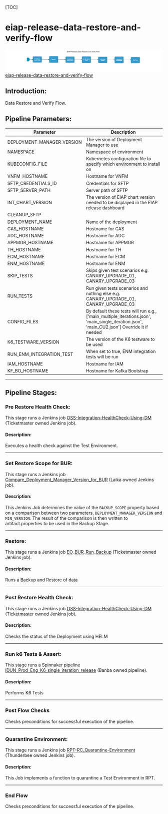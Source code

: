 [TOC]

# eiap-release-data-restore-and-verify-flow

![eiap_release_data_restore_and_verify_flow](../diagrams/eiap_release_data_restore_and_verify_flow.png)
[eiap-release-data-restore-and-verify-flow](https://spinnaker.rnd.gic.ericsson.se/#/applications/eiap-release-e2e-cicd/executions/configure/419149fd-78da-4089-bbee-e22cc094e2f2)
## Introduction:
Data Restore and Verify Flow.

## Pipeline Parameters:
| Parameter | Description |
|-----|-----|
| DEPLOYMENT_MANAGER_VERSION | The version of Deployment Manager to use |
| NAMESPACE | Namespace of environment |
| KUBECONFIG_FILE | Kubernetes configuration file to specify which environment to install on |
| VNFM_HOSTNAME | Hostname for VNFM |
| SFTP_CREDENTIALS_ID | Credentials for SFTP |
| SFTP_SERVER_PATH | Server path of SFTP |
| INT_CHART_VERSION | The version of EIAP chart version needed to be displayed in the EIAP release dashboard |
| CLEANUP_SFTP |  |
| DEPLOYMENT_NAME | Name of the deployment |
| GAS_HOSTNAME | Hostname for GAS |
| ADC_HOSTNAME | Hostname for ADC |
| APPMGR_HOSTNAME | Hostname for APPMGR |
| TH_HOSTNAME | Hostname for TH |
| ECM_HOSTNAME | Hostname for ECM |
| ENM_HOSTNAME | Hostname for ENM |
| SKIP_TESTS | Skips given test scenarios e.g. CANARY_UPGRADE_01, CANARY_UPGRADE_03 |
| RUN_TESTS | Run given tests scenarios and nothing else e.g. CANARY_UPGRADE_01, CANARY_UPGRADE_03 |
| CONFIG_FILES | By default these tests will run e.g., ['main_multiple_iterations.json', 'main_single_iteration.json', 'main_CU2.json'] Override it if needed |
| K6_TESTWARE_VERSION | The version of the K6 testware to be used |
| RUN_ENM_INTEGRATION_TEST | When set to true, ENM integration tests will be run |
| IAM_HOSTNAME | Hostname for IAM |
| KF_BO_HOSTNAME | Hostname for Kafka Bootstrap |
 * * *

## Pipeline Stages:

### Pre Restore Health Check:
This stage runs a Jenkins job [OSS-Integration-HealthCheck-Using-DM](https://fem5s11-eiffel052.eiffel.gic.ericsson.se:8443/jenkins/job/OSS-Integration-HealthCheck-Using-DM) (Ticketmaster owned Jenkins job).

#### Description:
Executes a health check against the Test Environment.

 * * *
### Set Restore Scope for BUR:
This stage runs a Jenkins job [Compare_Deployment_Manager_Version_for_BUR](https://fem5s11-eiffel052.eiffel.gic.ericsson.se:8443/jenkins/job/Compare_Deployment_Manager_Version_for_BUR/) (Laika owned Jenkins job).

#### Description:
This Jenkins Job determines the value of the `BACKUP_SCOPE` property based on a comparison between two parameters, `DEPLOYMENT_MANAGER_VERSION` and `MIN_VERSION`. The result of the comparison is then written to artifact.properties to be used in the Backup Stage.
 * * *
### Restore:
This stage runs a Jenkins job [EO_BUR_Run_Backup](https://fem5s11-eiffel052.eiffel.gic.ericsson.se:8443/jenkins/job/EO_BUR_Run_Backup) (Ticketmaster owned Jenkins job).

#### Description:
Runs a Backup and Restore of data

 * * *
### Post Restore Health Check:
This stage runs a Jenkins job [OSS-Integration-HealthCheck-Using-DM](https://fem5s11-eiffel052.eiffel.gic.ericsson.se:8443/jenkins/job/OSS-Integration-HealthCheck-Using-DM) (Ticketmaster owned Jenkins job).

#### Description:
Checks the status of the Deployment using HELM

 * * *
### Run k6 Tests & Assert:
This stage runs a Spinnaker pipeline [IDUN_Prod_Eng_K6_single_iteration_release](https://spinnaker.rnd.gic.ericsson.se/#/applications/banba/executions/configure/e908f29c-e1ac-4df5-a8e3-0cae7a426efe) (Banba owned pipeline).

#### Description:
Performs K6 Tests

 * * *
### Post Flow Checks

Checks preconditions for successful execution of the pipeline.
 * * *
### Quarantine Environment:
This stage runs a Jenkins job [RPT-RC_Quarantine-Environment](https://fem5s11-eiffel216.eiffel.gic.ericsson.se:8443/jenkins/job/RPT-RC_Quarantine-Environment) (Thunderbee owned Jenkins job).

#### Description:
This Job implements a function to quarantine a Test Environment in RPT.

 * * *
### End Flow

Checks preconditions for successful execution of the pipeline.

